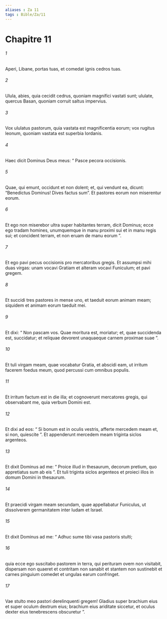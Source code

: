 ```yaml
---
aliases : Za 11
tags : Bible/Za/11
---
```


# Chapitre 11

###### 1
Aperi, Libane, portas tuas, et comedat ignis cedros tuas.
###### 2
Ulula, abies, quia cecidit cedrus, quoniam magnifici vastati sunt; ululate, quercus Basan, quoniam corruit saltus impervius.
###### 3
Vox ululatus pastorum, quia vastata est magnificentia eorum; vox rugitus leonum, quoniam vastata est superbia Iordanis.
###### 4
Haec dicit Dominus Deus meus: “ Pasce pecora occisionis. 
###### 5
Quae, qui emunt, occidunt et non dolent; et, qui vendunt ea, dicunt: “Benedictus Dominus! Dives factus sum”. Et pastores eorum non miserentur eorum.
###### 6
Et ego non miserebor ultra super habitantes terram, dicit Dominus; ecce ego tradam homines, unumquemque in manu proximi sui et in manu regis sui; et concident terram, et non eruam de manu eorum ”.
###### 7
Et ego pavi pecus occisionis pro mercatoribus gregis. Et assumpsi mihi duas virgas: unam vocavi Gratiam et alteram vocavi Funiculum; et pavi gregem. 
###### 8
Et succidi tres pastores in mense uno, et taeduit eorum animam meam; siquidem et animam eorum taeduit mei. 
###### 9
Et dixi: “ Non pascam vos. Quae moritura est, moriatur; et, quae succidenda est, succidatur; et reliquae devorent unaquaeque carnem proximae suae ”. 
###### 10
Et tuli virgam meam, quae vocabatur Gratia, et abscidi eam, ut irritum facerem foedus meum, quod percussi cum omnibus populis. 
###### 11
Et irritum factum est in die illa; et cognoverunt mercatores gregis, qui observabant me, quia verbum Domini est. 
###### 12
Et dixi ad eos: “ Si bonum est in oculis vestris, afferte mercedem meam et, si non, quiescite ”. Et appenderunt mercedem meam triginta siclos argenteos. 
###### 13
Et dixit Dominus ad me: “ Proice illud in thesaurum, decorum pretium, quo appretiatus sum ab eis ”. Et tuli triginta siclos argenteos et proieci illos in domum Domini in thesaurum. 
###### 14
Et praecidi virgam meam secundam, quae appellabatur Funiculus, ut dissolverem germanitatem inter Iudam et Israel.
###### 15
Et dixit Dominus ad me: “ Adhuc sume tibi vasa pastoris stulti;
###### 16
quia ecce ego suscitabo pastorem in terra, qui perituram ovem non visitabit, dispersam non quaeret et contritam non sanabit et stantem non sustinebit et carnes pinguium comedet et ungulas earum confringet.
###### 17
Vae stulto meo pastori derelinquenti gregem! Gladius super brachium eius et super oculum dextrum eius; brachium eius ariditate siccetur, et oculus dexter eius tenebrescens obscuretur ”.
